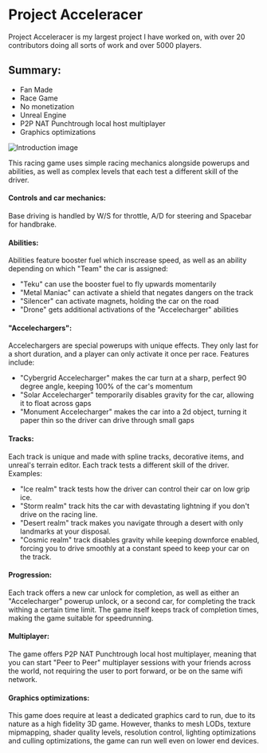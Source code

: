 # Project Acceleracer

Project Acceleracer is my largest project I have worked on, with over 20 contributors doing all sorts of work and over 5000 players.

## Summary:
- Fan Made
- Race Game
- No monetization
- Unreal Engine
- P2P NAT Punchtrough local host multiplayer
- Graphics optimizations

![Introduction image](https://www.ingmarmatthis.nl/images/mainBackground4.png)

This racing game uses simple racing mechanics alongside powerups and abilities, as well as complex levels that each test a different skill of the driver.

#### Controls and car mechanics:
Base driving is handled by W/S for throttle, A/D for steering and Spacebar for handbrake.

#### Abilities:
Abilities feature booster fuel which inscrease speed, as well as an ability depending on which "Team" the car is assigned:
 - "Teku" can use the booster fuel to fly upwards momentarily
 - "Metal Maniac" can activate a shield that negates dangers on the track
 - "Silencer" can activate magnets, holding the car on the road
 - "Drone" gets additional activations of the "Accelecharger" abilities
#### "Accelechargers":
Accelechargers are special powerups with unique effects. They only last for a short duration, and a player can only activate it once per race. Features include:
 - "Cybergrid Accelecharger" makes the car turn at a sharp, perfect 90 degree angle, keeping 100% of the car's momentum
 - "Solar Accelecharger" temporarily disables gravity for the car, allowing it to float across gaps
 - "Monument Accelecharger" makes the car into a 2d object, turning it paper thin so the driver can drive through small gaps
 
#### Tracks:
Each track is unique and made with spline tracks, decorative items, and unreal's terrain editor. Each track tests a different skill of the driver. Examples:
 - "Ice realm" track tests how the driver can control their car on low grip ice.
 - "Storm realm" track hits the car with devastating lightning if you don't drive on the racing line.
 - "Desert realm" track makes you navigate through a desert with only landmarks at your disposal.
 - "Cosmic realm" track disables gravity while keeping downforce enabled, forcing you to drive smoothly at a constant speed to keep your car on the track.

#### Progression:
Each track offers a new car unlock for completion, as well as either an "Accelecharger" powerup unlock, or a second car, for completing the track withing a certain time limit. The game itself keeps track of completion times, making the game suitable for speedrunning.

#### Multiplayer:
The game offers P2P NAT Punchtrough local host multiplayer, meaning that you can start "Peer to Peer" multiplayer sessions with your friends across the world, not requiring the user to port forward, or be on the same wifi network.

#### Graphics optimizations:
This game does require at least a dedicated graphics card to run, due to its nature as a high fidelity 3D game. However, thanks to mesh LODs, texture mipmapping, shader quality levels, resolution control, lighting optimizations and culling optimizations, the game can run well even on lower end devices.
